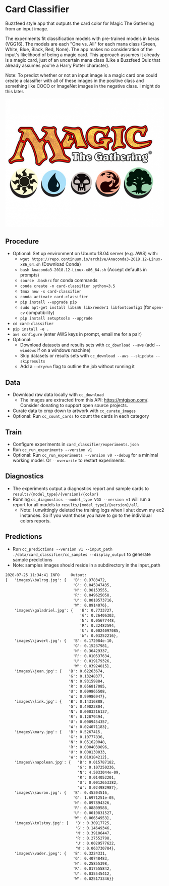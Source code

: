 # Card Classifier

Buzzfeed style app that outputs the card color for Magic The Gathering from an input image. 

The experiments fit classification models with pre-trained models in keras (VGG16). The models are each "One vs. All" 
for each mana class (Green, White, Blue, Black, Red, None). The app makes no consideration of the input's likelihood of 
being a magic card. This approach assumes it already is a magic card, just of an uncertain mana class (Like a Buzzfeed 
Quiz that already assumes you're a Harry Potter character).

Note: To predict whether or not an input image is a magic card one could create a classifier with all of these images 
in the positive class and something like COCO or ImageNet images in the negative class. I might do this later.

<img src="/docs/mtg_logo.png" alt="MTG Logo" width="512">

## Procedure

- Optional: Set up environment on Ubuntu 18.04 server (e.g. AWS) with:
    - `wget https://repo.continuum.io/archive/Anaconda3-2018.12-Linux-x86_64.sh` (Download Conda)
    - `bash Anaconda3-2018.12-Linux-x86_64.sh` (Accept defaults in prompts)
    - `source .bashrc` for conda commands
    - `conda create -n card-classifier python=3.5`
    - `tmux new -s card-classifier`
    - `conda activate card-classifier` 
    - `pip install --upgrade pip`
    - `sudo apt-get install libsm6 libxrender1 libfontconfig1` (for `open-cv` compatibility)
    - `pip install setuptools --upgrade`
- `cd card-classifier`
- `pip install -e .`
- `aws configure` (enter AWS keys in prompt, email me for a pair)
- Optional: 
    - Download datasets and results sets with `cc_download --aws` (add `--windows` if on a windows machine)
    - Skip datasets or results sets with `cc_download --aws --skipdata --skipresults`
    - Add a `--dryrun` flag to outline the job without running it
    

## Data

- Download raw data locally with `cc_download`
    - The images are extracted from this API: https://mtgjson.com/. Consider donating to support open source projects.
- Curate data to crop down to artwork with `cc_curate_images`
- Optional: Run `cc_count_cards` to count the cards in each category

## Train

- Configure experiments in `card_classifier/experiments.json`
- Run `cc_run_experiments --version v1`
- Optional: Run `cc_run_experiments --version v0 --debug` for a minimal working model. Or `--overwrite` to restart 
experiments.

## Diagnostics

- The experiments output a diagnostics report and sample cards to `results/{model_type}/{version}/{color}`
- Running `cc_diagnostics --model_type VGG --version v1` will run a report for all models to 
`results/{model_type}/{version}/all`. 
    - Note: I unwittingly deleted the training logs when I shut down my ec2 instances. So if you want those you have to 
    go to the individual colors reports. 

## Predictions

- Run `cc_predictions --version v1 --input_path ./data/card_classifier/cc_samples --display_output` 
to generate sample predictions
- Note: samples images should reside in a subdirectory in the input_path
```
2020-07-25 11:34:41 INFO     Output:
{   'images\\balrog.jpg': {   'B': 0.9783472,
                              'G': 0.045847435,
                              'N': 0.98153555,
                              'R': 0.049625058,
                              'U': 0.0010573716,
                              'W': 0.8914076},
    'images\\galadriel.jpg': {   'B': 0.7733727,
                                 'G': 0.26406303,
                                 'N': 0.05677448,
                                 'R': 0.32482594,
                                 'U': 0.0024097085,
                                 'W': 0.03252216},
    'images\\javert.jpg': {   'B': 6.172084e-10,
                              'G': 0.15237981,
                              'N': 0.36429337,
                              'R': 0.010537634,
                              'U': 0.019179326,
                              'W': 0.03924815},
    'images\\jean.jpg': {   'B': 0.62263674,
                            'G': 0.13248377,
                            'N': 0.93159884,
                            'R': 0.056817085,
                            'U': 0.009865508,
                            'W': 0.99986947},
    'images\\link.jpg': {   'B': 0.14316888,
                            'G': 0.49023804,
                            'N': 0.0003216137,
                            'R': 0.12879494,
                            'U': 0.0009454357,
                            'W': 0.024071183},
    'images\\mary.jpg': {   'B': 0.5267415,
                            'G': 0.10777836,
                            'N': 0.051620048,
                            'R': 0.0004039896,
                            'U': 0.008130033,
                            'W': 0.010184212},
    'images\\napolean.jpg': {   'B': 0.015787182,
                                'G': 0.107250236,
                                'N': 4.5033044e-09,
                                'R': 0.014052201,
                                'U': 0.0012653382,
                                'W': 0.024982987},
    'images\\sauron.jpg': {   'B': 0.45304516,
                              'G': 1.6971251e-05,
                              'N': 0.097894326,
                              'R': 0.08809588,
                              'U': 0.0010831527,
                              'W': 0.06654953},
    'images\\tolstoy.jpg': {   'B': 0.30917725,
                               'G': 0.14649346,
                               'N': 0.39106447,
                               'R': 0.27552798,
                               'U': 0.0029577622,
                               'W': 0.063730784},
    'images\\vader.jpeg': {   'B': 0.3224331,
                              'G': 0.40748483,
                              'N': 0.25855398,
                              'R': 0.017555842,
                              'U': 0.035545412,
                              'W': 0.025173346}}
```

